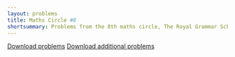 ```yaml
---
layout: problems
title: Maths Circle #8
shortsummary: Problems from the 8th maths circle, The Royal Grammar School for Boys in High Wycombe.
---
```


<a class="btn btn-primary btn-lg" href="2016_02_22_circlehw.pdf">Download problems</a>
<a class="btn btn-primary btn-lg" href="2016_02_22_circlehw_additional.pdf">Download additional problems</a>
